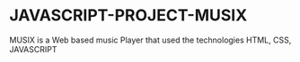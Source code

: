 # JAVASCRIPT-PROJECT-MUSIX
MUSIX is a Web based music Player that used the technologies HTML, CSS, JAVASCRIPT
